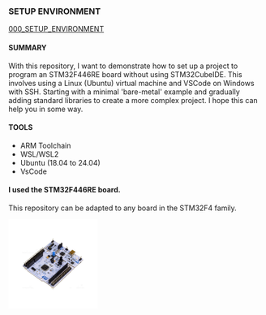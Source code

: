 
### SETUP ENVIRONMENT
[000_SETUP_ENVIRONMENT](https://github.com/janieblas/STM32F446E_whitout_stm32CubeIDE/tree/rework_readme_main/000_SETUP_ENVIRONMENT)

#### SUMMARY
With this repository, I want to demonstrate how to set up a project to program an STM32F446RE board without using STM32CubeIDE. This involves using a Linux (Ubuntu) virtual machine and VSCode on Windows with SSH. Starting with a minimal 'bare-metal' example and gradually adding standard libraries to create a more complex project. I hope this can help you in some way.

#### TOOLS 
- ARM Toolchain
- WSL/WSL2
- Ubuntu (18.04 to 24.04)
- VsCode

#### I used the STM32F446RE board.
This repository can be adapted to any board in the STM32F4 family.

<img src="NUCLEO-F446RE.jpg" alt="NUCLEO-F446RE" style="width:35%;">

